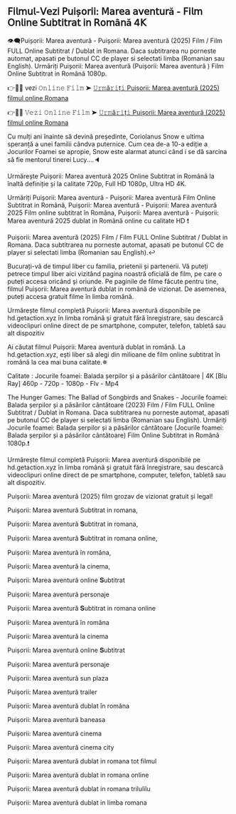 ## 𝖥𝗂𝗅𝗆𝗎𝗅-𝖵𝖾𝗓𝗂 𝖯𝗎𝗂ș𝗈𝗋𝗂𝗂: 𝖬𝖺𝗋𝖾𝖺 𝖺𝗏𝖾𝗇𝗍𝗎𝗋ă - 𝖥𝗂𝗅𝗆 𝖮𝗇𝗅𝗂𝗇𝖾 𝖲𝗎𝖻𝗍𝗂𝗍𝗋𝖺𝗍 𝗂𝗇 𝖱𝗈𝗆â𝗇ă 4𝖪
👁‍🗨Puișorii: Marea aventură - Puișorii: Marea aventură (2025) Film / Film FULL Online Subtitrat / Dublat in Romana. Daca subtitrarea nu porneste automat, apasati pe butonul CC de player si selectati limba (Romanian sau English). Urmăriți Puișorii: Marea aventură (Puișorii: Marea aventură ) Film Online Subtitrat in Română 1080p.

👉📌✅ vezi 𝙾𝚗𝚕𝚒𝚗𝚎 𝙵𝚒𝚕𝚖 ➤ [𝚄𝚛𝚖ă𝚛𝚒ț𝚒 Puișorii: Marea aventură (2025) filmul online Romana](https://tinyurl.com/2bafsyr4)

👉📌✅ 𝚅𝚎𝚣𝚒 𝙾𝚗𝚕𝚒𝚗𝚎 𝙵𝚒𝚕𝚖 ➤ [𝚄𝚛𝚖ă𝚛𝚒ț𝚒 Puișorii: Marea aventură (2025) filmul online Romana](https://tinyurl.com/2bafsyr4)

Cu mulți ani înainte să devină președinte, Coriolanus Snow e ultima speranță a unei familii cândva puternice. Cum cea de-a 10-a ediție a Jocurilor Foamei se apropie, Snow este alarmat atunci când i se dă sarcina să fie mentorul tinerei Lucy....🔈

Urmărește Puișorii: Marea aventură 2025 Online Subtitrat in Română la înaltă definiție și la calitate 720p, Full HD 1080p, Ultra HD 4K.

Urmăriți Puișorii: Marea aventură - Puișorii: Marea aventură Film Online Subtitrat in Română, Puișorii: Marea aventură - Puișorii: Marea aventură 2025 Film online subtitrat în Româna, Puișorii: Marea aventură - Puișorii: Marea aventură 2025 dublat in Română online cu calitate HD️ ❗️

Puișorii: Marea aventură (2025) Film / Film FULL Online Subtitrat / Dublat in Romana. Daca subtitrarea nu porneste automat, apasati pe butonul CC de player si selectati limba (Romanian sau English).↩️

Bucurați-vă de timpul liber cu familia, prietenii și partenerii. Vă puteți petrece timpul liber aici vizitând pagina noastră oficială de film, pe care o puteți accesa oricând și oriunde. Pe paginile de filme făcute pentru tine, filmul Puișorii: Marea aventură dublat in română de vizionat. De asemenea, puteți accesa gratuit filme în limba română.

Urmărește filmul completă Puișorii: Marea aventură disponibile pe hd.getaction.xyz în limba română și gratuit fără înregistrare, sau descarcă videoclipuri online direct de pe smartphone, computer, telefon, tabletă sau alt dispozitiv 

Ai căutat filmul Puișorii: Marea aventură dublat in română. La hd.getaction.xyz, ești liber să alegi din milioane de film online subtitrat în română la cea mai buna calitate.✵

Calitate : Jocurile foamei: Balada șerpilor și a păsărilor cântătoare | 4K [Blu Ray] 460p - 720p - 1080p - Flv - Mp4

The Hunger Games: The Ballad of Songbirds and Snakes - Jocurile foamei: Balada șerpilor și a păsărilor cântătoare (2023) Film / Film FULL Online Subtitrat / Dublat in Romana. Daca subtitrarea nu porneste automat, apasati pe butonul CC de player si selectati limba (Romanian sau English). Urmăriți Jocurile foamei: Balada șerpilor și a păsărilor cântătoare (Jocurile foamei: Balada șerpilor și a păsărilor cântătoare) Film Online Subtitrat in Română 1080p.❗️

Urmărește filmul completă Puișorii: Marea aventură disponibile pe hd.getaction.xyz în limba română și gratuit fără înregistrare, sau descarcă videoclipuri online direct de pe smartphone, computer, telefon, tabletă sau alt dispozitiv.

Puișorii: Marea aventură (2025) film grozav de vizionat gratuit și legal!

Puișorii: Marea aventură Subtitrat in romana,

Puișorii: Marea aventură 𝐒ubtitrat in romana,

Puișorii: Marea aventură 𝐒ubtitrat in romana online,

Puișorii: Marea aventură în româna,

Puișorii: Marea aventură la cinema,

Puișorii: Marea aventură online 𝐒ubtitrat

Puișorii: Marea aventură personaje

Puișorii: Marea aventură 𝐒ubtitrat in romana online

Puișorii: Marea aventură în româna

Puișorii: Marea aventură la cinema

Puișorii: Marea aventură online 𝐒ubtitrat

Puișorii: Marea aventură personaje

Puișorii: Marea aventură sun plaza

Puișorii: Marea aventură trailer

Puișorii: Marea aventură dublat în româna

Puișorii: Marea aventură baneasa

Puișorii: Marea aventură cinema

Puișorii: Marea aventură cinema city

Puișorii: Marea aventură dublat in romana tot filmul

Puișorii: Marea aventură dublat in romana online

Puișorii: Marea aventură dublat in romana trilulilu

Puișorii: Marea aventură dublat in limba romana
